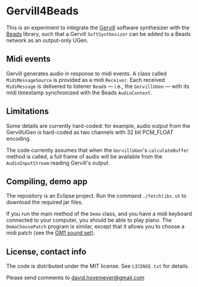 # Gervill4Beads

This is an experiment to integrate the [Gervill](https://java.net/projects/gervill/pages/Home)
software synthesizer with the [Beads](http://www.beadsproject.net) library, such that a
Gervill `SoftSynthesizer` can be added to a Beads network as an output-only UGen.

## Midi events

Gervill generates audio in response to midi events.  A class called
`MidiMessageSource` is provided as a midi `Receiver`.  Each received
`MidiMessage` is delivered to listener `Bead`s &mdash; i.e., the
`GervillUGen` &mdash; with its midi timestamp synchronized with
the Beads `AudioContext`.

## Limitations

Some details are currently hard-coded: for example, audio output
from the GervillUGen is hard-coded as two channels with 32 bit PCM_FLOAT
encoding.

The code currently assumes that when the `GervillUGen`'s `calculateBuffer` method
is called, a full frame of audio will be available from the `AudioInputStream`
reading Gervill's output.

## Compiling, demo app

The repository is an Eclipse project.  Run the command `./fetchlibs.sh` to download the
required jar files.

If you run the main method of the `Demo` class, and you have a midi keyboard connected
to your computer, you should be able to play piano.  The `DemoChoosePatch` program
is similar, except that it allows you to choose a midi patch (see the
[GM1 sound set](http://www.midi.org/techspecs/gm1sound.php)).

## License, contact info

The code is distributed under the MIT license.  See `LICENSE.txt` for details.

Please send comments to <david.hovemeyer@gmail.com>
